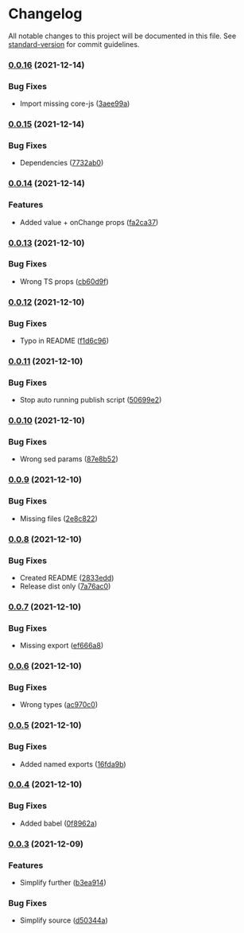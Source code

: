 # Changelog

All notable changes to this project will be documented in this file. See [standard-version](https://github.com/conventional-changelog/standard-version) for commit guidelines.

### [0.0.16](https://github.com/Zenoo/mui-address-autocomplete/compare/v0.0.15...v0.0.16) (2021-12-14)


### Bug Fixes

* Import missing core-js ([3aee99a](https://github.com/Zenoo/mui-address-autocomplete/commit/3aee99a7e89dea8999e21d0a951aaee3cc5f69c0))

### [0.0.15](https://github.com/Zenoo/mui-address-autocomplete/compare/v0.0.14...v0.0.15) (2021-12-14)


### Bug Fixes

* Dependencies ([7732ab0](https://github.com/Zenoo/mui-address-autocomplete/commit/7732ab095d44f6c91a08c22ccf01a25ea4b1fb6d))

### [0.0.14](https://github.com/Zenoo/mui-address-autocomplete/compare/v0.0.13...v0.0.14) (2021-12-14)


### Features

* Added value + onChange props ([fa2ca37](https://github.com/Zenoo/mui-address-autocomplete/commit/fa2ca377d1510837577f47b4d65a96c8620c88f6))

### [0.0.13](https://github.com/Zenoo/mui-address-autocomplete/compare/v0.0.12...v0.0.13) (2021-12-10)


### Bug Fixes

* Wrong TS props ([cb60d9f](https://github.com/Zenoo/mui-address-autocomplete/commit/cb60d9f8c5c5cfadda28fcb42c02cf1ef71199d9))

### [0.0.12](https://github.com/Zenoo/mui-address-autocomplete/compare/v0.0.11...v0.0.12) (2021-12-10)


### Bug Fixes

* Typo in README ([f1d6c96](https://github.com/Zenoo/mui-address-autocomplete/commit/f1d6c967e459e2357d75ec77b5a3e6196607ba44))

### [0.0.11](https://github.com/Zenoo/mui-address-autocomplete/compare/v0.0.10...v0.0.11) (2021-12-10)


### Bug Fixes

* Stop auto running publish script ([50699e2](https://github.com/Zenoo/mui-address-autocomplete/commit/50699e271df24d7d91c0b2ef6a42663c7e6035e0))

### [0.0.10](https://github.com/Zenoo/mui-address-autocomplete/compare/v0.0.9...v0.0.10) (2021-12-10)


### Bug Fixes

* Wrong sed params ([87e8b52](https://github.com/Zenoo/mui-address-autocomplete/commit/87e8b524c200071413245d176e20043f3b86f01b))

### [0.0.9](https://github.com/Zenoo/mui-address-autocomplete/compare/v0.0.8...v0.0.9) (2021-12-10)


### Bug Fixes

* Missing files ([2e8c822](https://github.com/Zenoo/mui-address-autocomplete/commit/2e8c82219efa21afbbc9b32c14ca69639357a5d7))

### [0.0.8](https://github.com/Zenoo/mui-address-autocomplete/compare/v0.0.7...v0.0.8) (2021-12-10)


### Bug Fixes

* Created README ([2833edd](https://github.com/Zenoo/mui-address-autocomplete/commit/2833edd9f7290adf2eb4f1a65d6da952eb6da98e))
* Release dist only ([7a76ac0](https://github.com/Zenoo/mui-address-autocomplete/commit/7a76ac0f62953b601a07e34f535ef66a6b40ab1c))

### [0.0.7](https://github.com/Zenoo/mui-address-autocomplete/compare/v0.0.6...v0.0.7) (2021-12-10)


### Bug Fixes

* Missing export ([ef666a8](https://github.com/Zenoo/mui-address-autocomplete/commit/ef666a85150552fd214346d9a7eb96ffc709a54b))

### [0.0.6](https://github.com/Zenoo/mui-address-autocomplete/compare/v0.0.5...v0.0.6) (2021-12-10)


### Bug Fixes

* Wrong types ([ac970c0](https://github.com/Zenoo/mui-address-autocomplete/commit/ac970c01d3382485acbbcbcaeb02559439fbdf4c))

### [0.0.5](https://github.com/Zenoo/mui-address-autocomplete/compare/v0.0.4...v0.0.5) (2021-12-10)


### Bug Fixes

* Added named exports ([16fda9b](https://github.com/Zenoo/mui-address-autocomplete/commit/16fda9bdb592272f4c05dc19e11ba2c6992147c5))

### [0.0.4](https://github.com/Zenoo/mui-address-autocomplete/compare/v0.0.3...v0.0.4) (2021-12-10)


### Bug Fixes

* Added babel ([0f8962a](https://github.com/Zenoo/mui-address-autocomplete/commit/0f8962a293b583e5613dd84817ea37386a44257e))

### [0.0.3](https://github.com/Zenoo/mui-address-autocomplete/compare/v0.0.2...v0.0.3) (2021-12-09)


### Features

* Simplify further ([b3ea914](https://github.com/Zenoo/mui-address-autocomplete/commit/b3ea914fa30db425873c2b8438e638427daf3293))


### Bug Fixes

* Simplify source ([d50344a](https://github.com/Zenoo/mui-address-autocomplete/commit/d50344ac819f5f15127d5a70a29d0e32d10ce332))
